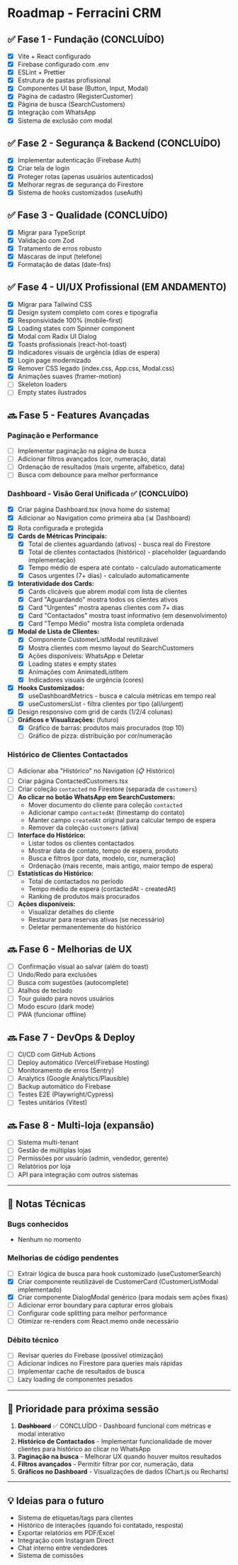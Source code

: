 # Roadmap - Ferracini CRM

## ✅ Fase 1 - Fundação (CONCLUÍDO)

- [x] Vite + React configurado
- [x] Firebase configurado com .env
- [x] ESLint + Prettier
- [x] Estrutura de pastas profissional
- [x] Componentes UI base (Button, Input, Modal)
- [x] Página de cadastro (RegisterCustomer)
- [x] Página de busca (SearchCustomers)
- [x] Integração com WhatsApp
- [x] Sistema de exclusão com modal

## ✅ Fase 2 - Segurança & Backend (CONCLUÍDO)

- [x] Implementar autenticação (Firebase Auth)
- [x] Criar tela de login
- [x] Proteger rotas (apenas usuários autenticados)
- [x] Melhorar regras de segurança do Firestore
- [x] Sistema de hooks customizados (useAuth)

## ✅ Fase 3 - Qualidade (CONCLUÍDO)

- [x] Migrar para TypeScript
- [x] Validação com Zod
- [x] Tratamento de erros robusto
- [x] Máscaras de input (telefone)
- [x] Formatação de datas (date-fns)

## ✅ Fase 4 - UI/UX Profissional (EM ANDAMENTO)

- [x] Migrar para Tailwind CSS
- [x] Design system completo com cores e tipografia
- [x] Responsividade 100% (mobile-first)
- [x] Loading states com Spinner component
- [x] Modal com Radix UI Dialog
- [x] Toasts profissionais (react-hot-toast)
- [x] Indicadores visuais de urgência (dias de espera)
- [x] Login page modernizado
- [x] Remover CSS legado (index.css, App.css, Modal.css)
- [x] Animações suaves (framer-motion)
- [ ] Skeleton loaders
- [ ] Empty states ilustrados

## 🔜 Fase 5 - Features Avançadas

### Paginação e Performance

- [ ] Implementar paginação na página de busca
- [ ] Adicionar filtros avançados (cor, numeração, data)
- [ ] Ordenação de resultados (mais urgente, alfabético, data)
- [ ] Busca com debounce para melhor performance

### Dashboard - Visão Geral Unificada ✅ (CONCLUÍDO)

- [x] Criar página Dashboard.tsx (nova home do sistema)
- [x] Adicionar ao Navigation como primeira aba (📊 Dashboard)
- [x] Rota configurada e protegida
- [x] **Cards de Métricas Principais:**
  - [x] Total de clientes aguardando (ativos) - busca real do Firestore
  - [x] Total de clientes contactados (histórico) - placeholder (aguardando implementação)
  - [x] Tempo médio de espera até contato - calculado automaticamente
  - [x] Casos urgentes (7+ dias) - calculado automaticamente
- [x] **Interatividade dos Cards:**
  - [x] Cards clicáveis que abrem modal com lista de clientes
  - [x] Card "Aguardando" mostra todos os clientes ativos
  - [x] Card "Urgentes" mostra apenas clientes com 7+ dias
  - [x] Card "Contactados" mostra toast informativo (em desenvolvimento)
  - [x] Card "Tempo Médio" mostra lista completa ordenada
- [x] **Modal de Lista de Clientes:**
  - [x] Componente CustomerListModal reutilizável
  - [x] Mostra clientes com mesmo layout do SearchCustomers
  - [x] Ações disponíveis: WhatsApp e Deletar
  - [x] Loading states e empty states
  - [x] Animações com AnimatedListItem
  - [x] Indicadores visuais de urgência (cores)
- [x] **Hooks Customizados:**
  - [x] useDashboardMetrics - busca e calcula métricas em tempo real
  - [x] useCustomersList - filtra clientes por tipo (all/urgent)
- [x] Design responsivo com grid de cards (1/2/4 colunas)
- [ ] **Gráficos e Visualizações:** (futuro)
  - [x] Gráfico de barras: produtos mais procurados (top 10)
  - [ ] Gráfico de pizza: distribuição por cor/numeração

### Histórico de Clientes Contactados

- [ ] Adicionar aba "Histórico" no Navigation (📋 Histórico)
- [ ] Criar página ContactedCustomers.tsx
- [ ] Criar coleção `contacted` no Firestore (separada de `customers`)
- [ ] **Ao clicar no botão WhatsApp em SearchCustomers:**
  - Mover documento do cliente para coleção `contacted`
  - Adicionar campo `contactedAt` (timestamp do contato)
  - Manter campo `createdAt` original para calcular tempo de espera
  - Remover da coleção `customers` (ativa)
- [ ] **Interface do Histórico:**
  - Listar todos os clientes contactados
  - Mostrar data de contato, tempo de espera, produto
  - Busca e filtros (por data, modelo, cor, numeração)
  - Ordenação (mais recente, mais antigo, maior tempo de espera)
- [ ] **Estatísticas do Histórico:**
  - Total de contactados no período
  - Tempo médio de espera (contactedAt - createdAt)
  - Ranking de produtos mais procurados
- [ ] **Ações disponíveis:**
  - Visualizar detalhes do cliente
  - Restaurar para reservas ativas (se necessário)
  - Deletar permanentemente do histórico

## 🔜 Fase 6 - Melhorias de UX

- [ ] Confirmação visual ao salvar (além do toast)
- [ ] Undo/Redo para exclusões
- [ ] Busca com sugestões (autocomplete)
- [ ] Atalhos de teclado
- [ ] Tour guiado para novos usuários
- [ ] Modo escuro (dark mode)
- [ ] PWA (funcionar offline)

## 🔜 Fase 7 - DevOps & Deploy

- [ ] CI/CD com GitHub Actions
- [ ] Deploy automático (Vercel/Firebase Hosting)
- [ ] Monitoramento de erros (Sentry)
- [ ] Analytics (Google Analytics/Plausible)
- [ ] Backup automático do Firebase
- [ ] Testes E2E (Playwright/Cypress)
- [ ] Testes unitários (Vitest)

## 🔜 Fase 8 - Multi-loja (expansão)

- [ ] Sistema multi-tenant
- [ ] Gestão de múltiplas lojas
- [ ] Permissões por usuário (admin, vendedor, gerente)
- [ ] Relatórios por loja
- [ ] API para integração com outros sistemas

---

## 📝 Notas Técnicas

### Bugs conhecidos

- Nenhum no momento

### Melhorias de código pendentes

- [ ] Extrair lógica de busca para hook customizado (useCustomerSearch)
- [x] Criar componente reutilizável de CustomerCard (CustomerListModal implementado)
- [x] Criar componente DialogModal genérico (para modais sem ações fixas)
- [ ] Adicionar error boundary para capturar erros globais
- [ ] Configurar code splitting para melhor performance
- [ ] Otimizar re-renders com React.memo onde necessário

### Débito técnico

- [ ] Revisar queries do Firebase (possível otimização)
- [ ] Adicionar indices no Firestore para queries mais rápidas
- [ ] Implementar cache de resultados de busca
- [ ] Lazy loading de componentes pesados

---

## 🎯 Prioridade para próxima sessão

1. ~~**Dashboard**~~ ✅ CONCLUÍDO - Dashboard funcional com métricas e modal interativo
2. **Histórico de Contactados** - Implementar funcionalidade de mover clientes para histórico ao clicar no WhatsApp
3. **Paginação na busca** - Melhorar UX quando houver muitos resultados
4. **Filtros avançados** - Permitir filtrar por cor, numeração, data
5. **Gráficos no Dashboard** - Visualizações de dados (Chart.js ou Recharts)

---

## 💡 Ideias para o futuro

- Sistema de etiquetas/tags para clientes
- Histórico de interações (quando foi contatado, resposta)
- Exportar relatórios em PDF/Excel
- Integração com Instagram Direct
- Chat interno entre vendedores
- Sistema de comissões
